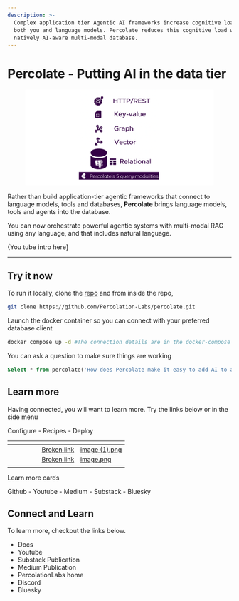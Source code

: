```yaml
---
description: >-
  Complex application tier Agentic AI frameworks increase cognitive load for
  both you and language models. Percolate reduces this cognitive load with a
  natively AI-aware multi-modal database.
---
```


# Percolate - Putting AI in the data tier

<figure><img src=".gitbook/assets/image (1).png" alt=""><figcaption></figcaption></figure>

Rather than build application-tier agentic frameworks that connect to language models, tools and databases, **Percolate** brings language models, tools and agents into the database.&#x20;

You can now orchestrate powerful agentic systems with multi-modal RAG using any language, and that includes natural language.&#x20;

{You tube intro here]

***

## Try it now

To run it locally, clone the [repo](https://github.com/Percolation-Labs/percolate) and from inside the repo,

```bash
git clone https://github.com/Percolation-Labs/percolate.git
```

Launch the docker container so you can connect with your preferred database client

```bash
docker compose up -d #The connection details are in the docker-compose file
```

You can ask a question to make sure things are working

```sql
Select * from percolate('How does Percolate make it easy to add AI to applications?')
```

## Learn more

Having connected, you will want to learn more. Try the links below or in the side menu

Configure - Recipes - Deploy&#x20;

<table data-view="cards"><thead><tr><th></th><th></th><th data-hidden></th><th data-hidden></th><th data-hidden></th><th data-hidden data-card-target data-type="content-ref"></th><th data-hidden data-card-cover data-type="files"></th></tr></thead><tbody><tr><td></td><td></td><td></td><td></td><td></td><td><a href="broken-reference">Broken link</a></td><td><a href=".gitbook/assets/image (1).png">image (1).png</a></td></tr><tr><td></td><td></td><td></td><td></td><td></td><td><a href="broken-reference">Broken link</a></td><td><a href=".gitbook/assets/image.png">image.png</a></td></tr><tr><td></td><td></td><td></td><td></td><td></td><td></td><td></td></tr></tbody></table>

Learn more cards

Github - Youtube - Medium - Substack - Bluesky&#x20;

## Connect and Learn

To learn more, checkout the links below.

* Docs
* Youtube
* Substack Publication
* Medium Publication
* PercolationLabs home
* Discord
* Bluesky
